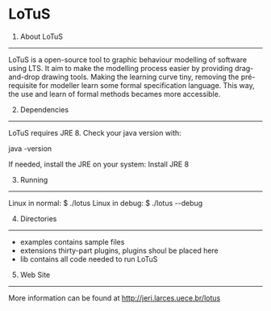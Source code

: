 LoTuS
=====

1. About LoTuS
------------

LoTuS is a open-source tool to graphic behaviour modelling of software using LTS. It aim to make the modelling process easier by providing drag-and-drop drawing tools. Making the learning curve tiny, removing the pré-requisite for modeller learn some formal specification language. This way, the use and learn of formal methods becames more accessible.

2. Dependencies
---------------

LoTuS requires JRE 8. Check your java version with:

java -version

If needed, install the JRE on your system: Install JRE 8 

3. Running
----------

Linux in normal:
	$ ./lotus
Linux in debug:	
	$ ./lotus --debug
	
4. Directories
--------------

- examples
	contains sample files
- extensions
	thirty-part plugins, plugins shoul be placed here
- lib
	contains all code needed to run LoTuS

5. Web Site
-----------

More information can be found at http://jeri.larces.uece.br/lotus
